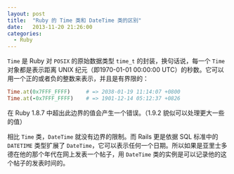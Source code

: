 ```yaml
---
layout: post
title:  "Ruby 的 Time 类和 DateTime 类的区别"
date:   2013-11-20 21:26:00
categories: 
  - Ruby
---
```


`Time` 是 Ruby 对 `POSIX` 的原始数据类型 `time_t` 的封装，换句话说，每一个 `Time` 对象都是表示距离 UNIX 纪元（即1970-01-01 00:00:00 UTC）的秒数。它可以用一个正的或者负的整数来表示，并且是有界限的：

```ruby
Time.at(0x7FFF_FFFF)     # => 2038-01-19 11:14:07 +0800
Time.at(-0x7FFF_FFFF)    # => 1901-12-14 05:12:37 +0826
```

在 Ruby 1.8.7 中超出此边界的值会产生一个错误。（1.9.2 貌似可以处理更大一些的值）

相比 `Time` 类，`DateTime` 就没有边界的限制。而 Rails 更是依据 SQL 标准中的 `DATETIME` 类型扩展了 `DateTime`，它可以表示任何一个日期。所以如果是亚里士多德在他的那个年代在网上发表一个帖子，用 `DateTime` 类的实例是可以记录他的这个帖子的发表时间的。